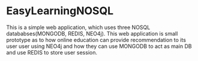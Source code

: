 # EasyLearningNOSQL
This is a simple web application, which uses three NOSQL datababses(MONGODB, REDIS, NEO4j). This web application is small prototype as to how online education can provide recommendation to its user user using NEO4j and how they can use MONGODB to act as main DB and use REDIS to store user session.
